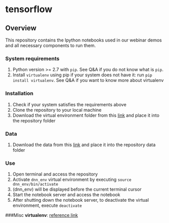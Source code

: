 # tensorflow

## Overview
This repository contains the Ipython notebooks used in our webinar demos and all necessary components to run them.

### System requirements
1. Python version >= 2.7 with ``pip``. See Q&A if you do not know what is ``pip``.
2. Install ``virtualenv`` using pip if your system does not have it: run ``pip install virtualenv``. See Q&A if you want to know more about virtualenv

### Installation
1. Check if your system satisfies the requirements above
2. Clone the repository to your local machine
3. Download the virtual environment folder from this [link](https://drive.google.com/open?id=0Bxe4BGRtR8QYVVJGY1FqZTFmVlE) and place it into the repository folder 

### Data
1. Download the data from this [link](https://drive.google.com/open?id=0Bxe4BGRtR8QYMzd4YTlENmpROXM) and place it into the repository data folder 

### Use
1. Open terminal and access the repository
2. Activate `dnn_env` virtual environment by executing ``source dnn_env/bin/activate``
3. (dnn_env) will be displayed before the current terminal cursor
4. Start the notebook server and access the notebook
5. After shutting down the notebook server, to deactivate the virtual environment, execute ``deactivate``

###Misc
**virtualenv**: [reference link](http://python-guide-pt-br.readthedocs.io/en/latest/dev/virtualenvs/)

